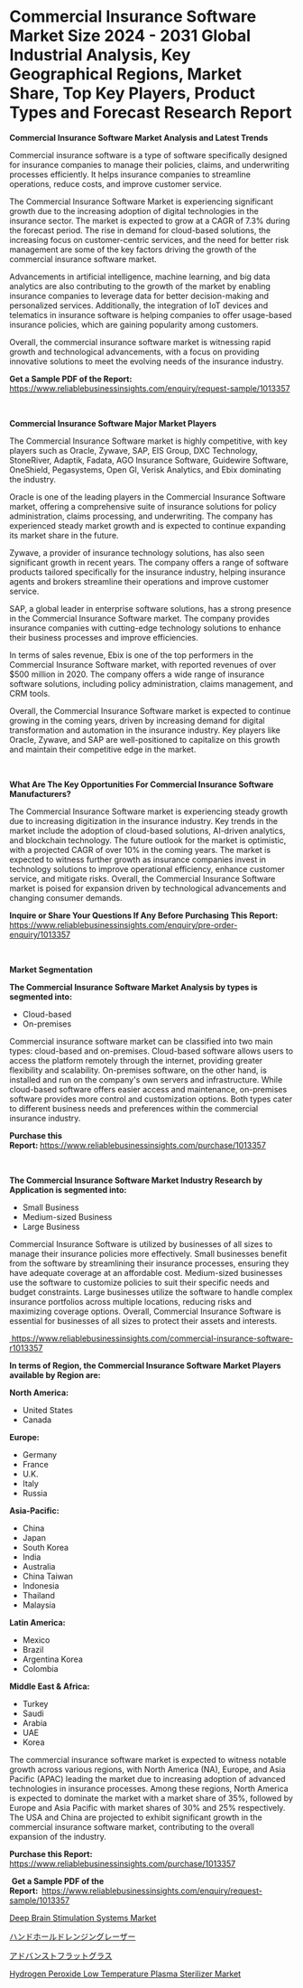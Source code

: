 <p><h1>Commercial Insurance Software Market Size 2024 - 2031 Global Industrial Analysis, Key Geographical Regions, Market Share, Top Key Players, Product Types and Forecast Research Report</h1></p><p><strong>Commercial Insurance Software Market Analysis and Latest Trends</strong></p>
<p><p>Commercial insurance software is a type of software specifically designed for insurance companies to manage their policies, claims, and underwriting processes efficiently. It helps insurance companies to streamline operations, reduce costs, and improve customer service.</p><p>The Commercial Insurance Software Market is experiencing significant growth due to the increasing adoption of digital technologies in the insurance sector. The market is expected to grow at a CAGR of 7.3% during the forecast period. The rise in demand for cloud-based solutions, the increasing focus on customer-centric services, and the need for better risk management are some of the key factors driving the growth of the commercial insurance software market.</p><p>Advancements in artificial intelligence, machine learning, and big data analytics are also contributing to the growth of the market by enabling insurance companies to leverage data for better decision-making and personalized services. Additionally, the integration of IoT devices and telematics in insurance software is helping companies to offer usage-based insurance policies, which are gaining popularity among customers.</p><p>Overall, the commercial insurance software market is witnessing rapid growth and technological advancements, with a focus on providing innovative solutions to meet the evolving needs of the insurance industry.</p></p>
<p><strong>Get a Sample PDF of the Report:&nbsp;</strong> <a href="https://www.reliablebusinessinsights.com/enquiry/request-sample/1013357">https://www.reliablebusinessinsights.com/enquiry/request-sample/1013357</a></p>
<p>&nbsp;</p>
<p><strong>Commercial Insurance Software Major Market Players</strong></p>
<p><p>The Commercial Insurance Software market is highly competitive, with key players such as Oracle, Zywave, SAP, EIS Group, DXC Technology, StoneRiver, Adaptik, Fadata, AGO Insurance Software, Guidewire Software, OneShield, Pegasystems, Open GI, Verisk Analytics, and Ebix dominating the industry.</p><p>Oracle is one of the leading players in the Commercial Insurance Software market, offering a comprehensive suite of insurance solutions for policy administration, claims processing, and underwriting. The company has experienced steady market growth and is expected to continue expanding its market share in the future.</p><p>Zywave, a provider of insurance technology solutions, has also seen significant growth in recent years. The company offers a range of software products tailored specifically for the insurance industry, helping insurance agents and brokers streamline their operations and improve customer service.</p><p>SAP, a global leader in enterprise software solutions, has a strong presence in the Commercial Insurance Software market. The company provides insurance companies with cutting-edge technology solutions to enhance their business processes and improve efficiencies.</p><p>In terms of sales revenue, Ebix is one of the top performers in the Commercial Insurance Software market, with reported revenues of over $500 million in 2020. The company offers a wide range of insurance software solutions, including policy administration, claims management, and CRM tools.</p><p>Overall, the Commercial Insurance Software market is expected to continue growing in the coming years, driven by increasing demand for digital transformation and automation in the insurance industry. Key players like Oracle, Zywave, and SAP are well-positioned to capitalize on this growth and maintain their competitive edge in the market.</p></p>
<p>&nbsp;</p>
<p><strong>What Are The Key Opportunities For Commercial Insurance Software Manufacturers?</strong></p>
<p><p>The Commercial Insurance Software market is experiencing steady growth due to increasing digitization in the insurance industry. Key trends in the market include the adoption of cloud-based solutions, AI-driven analytics, and blockchain technology. The future outlook for the market is optimistic, with a projected CAGR of over 10% in the coming years. The market is expected to witness further growth as insurance companies invest in technology solutions to improve operational efficiency, enhance customer service, and mitigate risks. Overall, the Commercial Insurance Software market is poised for expansion driven by technological advancements and changing consumer demands.</p></p>
<p><strong>Inquire or Share Your Questions If Any Before Purchasing This Report:</strong> <a href="https://www.reliablebusinessinsights.com/enquiry/pre-order-enquiry/1013357">https://www.reliablebusinessinsights.com/enquiry/pre-order-enquiry/1013357</a></p>
<p>&nbsp;</p>
<p><strong>Market Segmentation</strong></p>
<p><strong>The Commercial Insurance Software Market Analysis by types is segmented into:</strong></p>
<p><ul><li>Cloud-based</li><li>On-premises</li></ul></p>
<p><p>Commercial insurance software market can be classified into two main types: cloud-based and on-premises. Cloud-based software allows users to access the platform remotely through the internet, providing greater flexibility and scalability. On-premises software, on the other hand, is installed and run on the company's own servers and infrastructure. While cloud-based software offers easier access and maintenance, on-premises software provides more control and customization options. Both types cater to different business needs and preferences within the commercial insurance industry.</p></p>
<p><strong>Purchase this Report:&nbsp;</strong><a href="https://www.reliablebusinessinsights.com/purchase/1013357">https://www.reliablebusinessinsights.com/purchase/1013357</a></p>
<p>&nbsp;</p>
<p><strong>The Commercial Insurance Software Market Industry Research by Application is segmented into:</strong></p>
<p><ul><li>Small Business</li><li>Medium-sized Business</li><li>Large Business</li></ul></p>
<p><p>Commercial Insurance Software is utilized by businesses of all sizes to manage their insurance policies more effectively. Small businesses benefit from the software by streamlining their insurance processes, ensuring they have adequate coverage at an affordable cost. Medium-sized businesses use the software to customize policies to suit their specific needs and budget constraints. Large businesses utilize the software to handle complex insurance portfolios across multiple locations, reducing risks and maximizing coverage options. Overall, Commercial Insurance Software is essential for businesses of all sizes to protect their assets and interests.</p></p>
<p><a href="https://www.reliablebusinessinsights.com/commercial-insurance-software-r1013357">&nbsp;https://www.reliablebusinessinsights.com/commercial-insurance-software-r1013357</a></p>
<p><strong>In terms of Region, the Commercial Insurance Software Market Players available by Region are:</strong></p>
<p>
    <p> <strong> North America: </strong>
        <ul>
            <li>United States</li>
            <li>Canada</li>
        </ul>
        </p> 
    <p> <strong> Europe: </strong>
        <ul>
            <li>Germany</li>
            <li>France</li>
            <li>U.K.</li>
            <li>Italy</li>
            <li>Russia</li>
        </ul>
        </p> 
    <p> <strong> Asia-Pacific: </strong>
        <ul>
            <li>China</li>
            <li>Japan</li>
            <li>South Korea</li>
            <li>India</li>
            <li>Australia</li>
            <li>China Taiwan</li>
            <li>Indonesia</li>
            <li>Thailand</li>
            <li>Malaysia</li>
        </ul>
        </p> 
    <p> <strong> Latin America: </strong>
        <ul>
            <li>Mexico</li>
            <li>Brazil</li>
            <li>Argentina Korea</li>
            <li>Colombia</li>
        </ul>
        </p> 
    <p> <strong> Middle East & Africa: </strong>
        <ul>
            <li>Turkey</li>
            <li>Saudi</li>
            <li>Arabia</li>
            <li>UAE</li>
            <li>Korea</li>
        </ul>
    </p>
    </p>
<p><p>The commercial insurance software market is expected to witness notable growth across various regions, with North America (NA), Europe, and Asia Pacific (APAC) leading the market due to increasing adoption of advanced technologies in insurance processes. Among these regions, North America is expected to dominate the market with a market share of 35%, followed by Europe and Asia Pacific with market shares of 30% and 25% respectively. The USA and China are projected to exhibit significant growth in the commercial insurance software market, contributing to the overall expansion of the industry.</p></p>
<p><strong>Purchase this Report: </strong><a href="https://www.reliablebusinessinsights.com/purchase/1013357">https://www.reliablebusinessinsights.com/purchase/1013357</a></p>
<p>&nbsp;<strong>Get a Sample PDF of the Report:&nbsp;&nbsp;</strong><a href="https://www.reliablebusinessinsights.com/enquiry/request-sample/1013357">https://www.reliablebusinessinsights.com/enquiry/request-sample/1013357</a></p>
<p><strong></strong></p>
<p><p><a href="https://github.com/nicholepatriciadoylenwnrjr0/Market-Research-Report-List-3/blob/main/deep-brain-stimulation-systems-market.md">Deep Brain Stimulation Systems Market</a></p><p><a href="https://github.com/AbigaleHuel/Market-Research-Report-List-1/blob/main/7219446173234.md">ハンドホールドレンジングレーザー</a></p><p><a href="https://github.com/AdellaPrice2023/Market-Research-Report-List-2/blob/main/4026173173233.md">アドバンストフラットグラス</a></p><p><a href="https://github.com/ayamgoreng5458/Market-Research-Report-List-1/blob/main/hydrogen-peroxide-low-temperature-plasma-sterilizer-market.md">Hydrogen Peroxide Low Temperature Plasma Sterilizer Market</a></p></p>